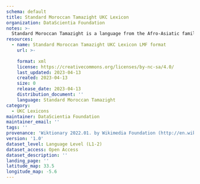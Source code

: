```yaml
---
schema: default
title: Standard Moroccan Tamazight UKC Lexicon
organization: DataScientia Foundation
notes: >-
  Standard Moroccan Tamazight is a language from the Afro-Asiatic family, spoken in Africa. The UKC Lexicon of Standard Moroccan Tamazight is represented as a lexico-semantic network. It consists of words, word senses, synsets, as well as sense-level and synset-level relationships.
resources:
  - name: Standard Moroccan Tamazight UKC Lexicon LMF format
    url: >-
      
    format: xml
    license: https://creativecommons.org/licenses/by-nc-sa/4.0/
    last_updated: 2023-04-13
    created: 2023-04-13
    size: 0
    release_date: 2023-04-13
    distribution_document: ''
    language: Standard Moroccan Tamazight
category:
  - UKC Lexicons
maintainer: DataScientia Foundation
maintainer_email: ''
tags: ''
provenance: 'Wiktionary 2022.01. by Wikimedia Foundation (http://en.wiktionary.org); Princeton WordNet 2.1 by Princeton University (https://wordnet.princeton.edu)'
version: '1.0'
dataset_level: Language Level (L1-2)
dataset_access: Open Access
dataset_description: ''
landing_page: ''
latitude_map: 33.5
longitude_map: -5.6
---
```


